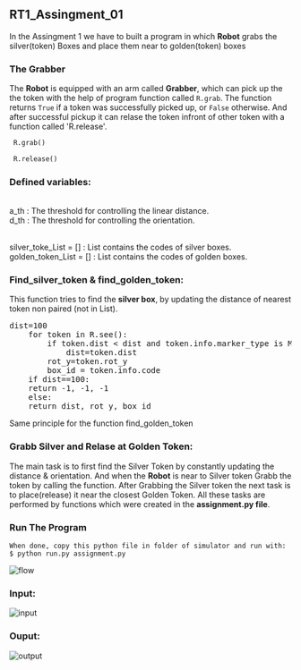 ## RT1_Assingment_01

In the Assingment 1 we have to built a program in which **Robot** grabs the silver(token) Boxes and place them near to golden(token) boxes

### The Grabber

The **Robot** is equipped with an arm called **Grabber**, which can pick up the the token  with the help of program function called `R.grab`. The function returns `True` if a token was successfully picked up, or `False` otherwise. And after successful pickup it can relase the token infront of other token with a function called 'R.release'.

```python
 R.grab()
```
```python
 R.release()
```
### Defined variables:

<br>a_th : The threshold for controlling the linear distance. </br>
d_th : The threshold for controlling the orientation.

<br> silver_toke_List = [] : List contains the codes of silver boxes.</br>
golden_token_List = [] : List contains the codes of golden boxes.	

### Find_silver_token & find_golden_token:
This function tries to find the **silver box**, by updating the distance of nearest token non paired (not in List).
<pre>
dist=100
    for token in R.see():
        if token.dist < dist and token.info.marker_type is MARKER_TOKEN_SILVER and token.info.code not in silver_token_list:
            dist=token.dist
	    rot_y=token.rot_y
	    box_id = token.info.code
    if dist==100:
	return -1, -1, -1
    else:
   	return dist, rot_y, box_id
</pre>
Same principle for the function find_golden_token

### Grabb Silver and Relase at Golden Token:
The main task is to first find the Silver Token by constantly updating the distance & orientation. And when the **Robot** is near to Silver token Grabb the token by calling the function. After Grabbing the Silver token the next task is to place(release) it near the closest Golden Token. All these tasks are performed by functions which were created in the **assignment.py file**.

### Run The Program	
	When done, copy this python file in folder of simulator and run with:
	$ python run.py assignment.py
	
	
![flow](https://user-images.githubusercontent.com/48551115/201193198-5d2d1acd-9900-4c3e-904a-6c1867b53741.svg)



### Input: 

![input](https://user-images.githubusercontent.com/48551115/201195037-45b27c93-6eb0-4d0e-90e4-b6a7dd29a022.png)


### Ouput: 

![output](https://user-images.githubusercontent.com/48551115/201195045-f4791d94-c300-47ef-a18e-e0dc839c9ec5.png)


